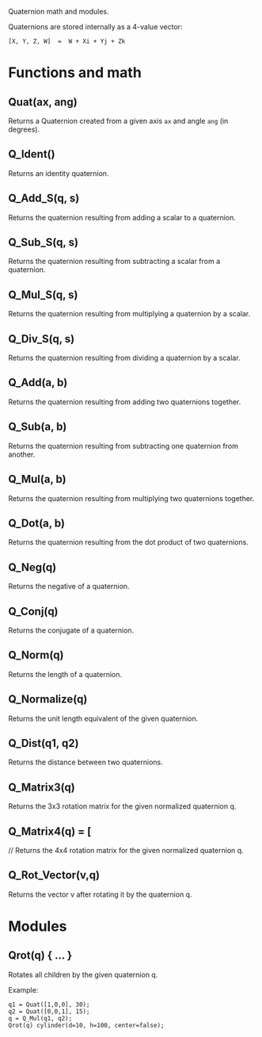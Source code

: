 Quaternion math and modules.

Quaternions are stored internally as a 4-value vector:

	[X, Y, Z, W]  =  W + Xi + Yj + Zk


# Functions and math


## Quat(ax, ang)
Returns a Quaternion created from a given axis `ax` and angle `ang` (in degrees).



## Q\_Ident()
Returns an identity quaternion.



## Q\_Add\_S(q, s)
Returns the quaternion resulting from adding a scalar to a quaternion.



## Q\_Sub\_S(q, s)
Returns the quaternion resulting from subtracting a scalar from a quaternion.



## Q\_Mul\_S(q, s)
Returns the quaternion resulting from multiplying a quaternion by a scalar.



## Q\_Div\_S(q, s)
Returns the quaternion resulting from dividing a quaternion by a scalar.



## Q\_Add(a, b)
Returns the quaternion resulting from adding two quaternions together.



## Q\_Sub(a, b)
Returns the quaternion resulting from subtracting one quaternion from another.



## Q\_Mul(a, b)
Returns the quaternion resulting from multiplying two quaternions together.



## Q\_Dot(a, b)
Returns the quaternion resulting from the dot product of two quaternions.



## Q\_Neg(q)
Returns the negative of a quaternion.



## Q\_Conj(q)
Returns the conjugate of a quaternion.



## Q\_Norm(q)
Returns the length of a quaternion.



## Q\_Normalize(q)
Returns the unit length equivalent of the given quaternion.



## Q\_Dist(q1, q2)
Returns the distance between two quaternions.



## Q\_Matrix3(q)
Returns the 3x3 rotation matrix for the given normalized quaternion q.



## Q\_Matrix4(q) = [
// Returns the 4x4 rotation matrix for the given normalized quaternion q.



## Q\_Rot\_Vector(v,q)
Returns the vector v after rotating it by the quaternion q.



# Modules


## Qrot(q) { ... }
Rotates all children by the given quaternion q.

Example:

	q1 = Quat([1,0,0], 30);
	q2 = Quat([0,0,1], 15);
	q = Q_Mul(q1, q2);
    Qrot(q) cylinder(d=10, h=100, center=false);




